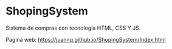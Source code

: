 # ShopingSystem
Sistema de compras con tecnología HTML, CSS Y JS.

Pagina web:
https://juannq.github.io/ShopingSystem/Index.html
